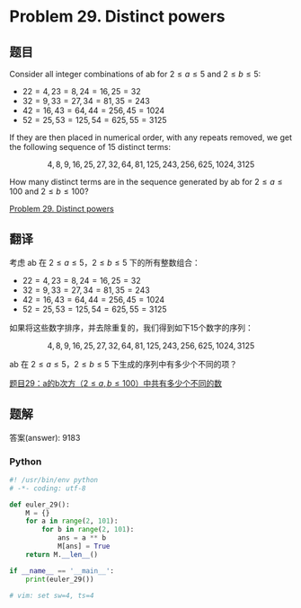 Problem 29. Distinct powers
=============================

## 题目

Consider all integer combinations of ab for $2 \le a \le 5$ and $2 \le b \le 5$:

+ $22=4, 23=8, 24=16, 25=32$
+ $32=9, 33=27, 34=81, 35=243$
+ $42=16, 43=64, 44=256, 45=1024$
+ $52=25, 53=125, 54=625, 55=3125$

If they are then placed in numerical order, with any repeats removed, we get the following sequence of 15 distinct terms:

$$4, 8, 9, 16, 25, 27, 32, 64, 81, 125, 243, 256, 625, 1024, 3125$$

How many distinct terms are in the sequence generated by ab for $2 \le a \le 100$ and $2 \le b \le 100$?

[Problem 29. Distinct powers](https://projecteuler.net/problem=29 "Problem 29")

## 翻译

考虑 ab 在 $2 \le a \le 5$，$2 \le b \le 5$ 下的所有整数组合：

+ $22=4, 23=8, 24=16, 25=32$
+ $32=9, 33=27, 34=81, 35=243$
+ $42=16, 43=64, 44=256, 45=1024$
+ $52=25, 53=125, 54=625, 55=3125$

如果将这些数字排序，并去除重复的，我们得到如下15个数字的序列：

$$4, 8, 9, 16, 25, 27, 32, 64, 81, 125, 243, 256, 625, 1024, 3125$$

ab 在 $2 \le a \le 5$，$2 \le b \le 5$ 下生成的序列中有多少个不同的项？

[题目29：a的b次方（$2 \le a,b \le 100$）中共有多少个不同的数](http://pe.spiritzhang.com/index.php/2011-05-11-09-44-54/30-29ab2ab100 "题目29")

## 题解

答案(answer): 9183

### Python

~~~python
#! /usr/bin/env python
# -*- coding: utf-8

def euler_29():
    M = {}
    for a in range(2, 101):
        for b in range(2, 101):
            ans = a ** b
            M[ans] = True
    return M.__len__()

if __name__ == '__main__':
    print(euler_29())

# vim: set sw=4, ts=4
~~~
